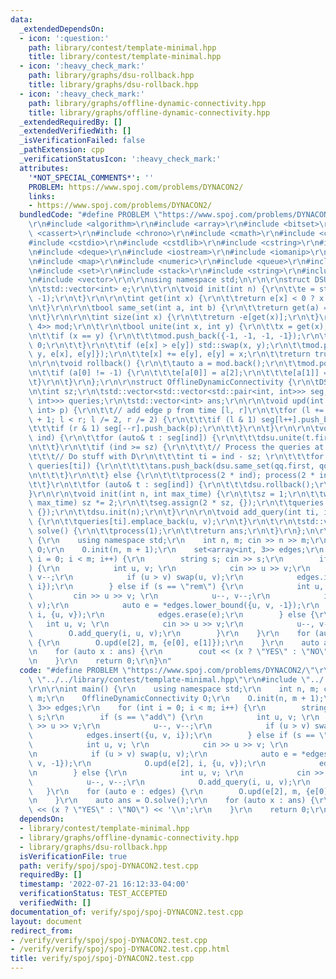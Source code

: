 ```yaml
---
data:
  _extendedDependsOn:
  - icon: ':question:'
    path: library/contest/template-minimal.hpp
    title: library/contest/template-minimal.hpp
  - icon: ':heavy_check_mark:'
    path: library/graphs/dsu-rollback.hpp
    title: library/graphs/dsu-rollback.hpp
  - icon: ':heavy_check_mark:'
    path: library/graphs/offline-dynamic-connectivity.hpp
    title: library/graphs/offline-dynamic-connectivity.hpp
  _extendedRequiredBy: []
  _extendedVerifiedWith: []
  _isVerificationFailed: false
  _pathExtension: cpp
  _verificationStatusIcon: ':heavy_check_mark:'
  attributes:
    '*NOT_SPECIAL_COMMENTS*': ''
    PROBLEM: https://www.spoj.com/problems/DYNACON2/
    links:
    - https://www.spoj.com/problems/DYNACON2/
  bundledCode: "#define PROBLEM \"https://www.spoj.com/problems/DYNACON2/\"\r\n\r\n\
    \r\n#include <algorithm>\r\n#include <array>\r\n#include <bitset>\r\n#include\
    \ <cassert>\r\n#include <chrono>\r\n#include <cmath>\r\n#include <complex>\r\n\
    #include <cstdio>\r\n#include <cstdlib>\r\n#include <cstring>\r\n#include <ctime>\r\
    \n#include <deque>\r\n#include <iostream>\r\n#include <iomanip>\r\n#include <list>\r\
    \n#include <map>\r\n#include <numeric>\r\n#include <queue>\r\n#include <random>\r\
    \n#include <set>\r\n#include <stack>\r\n#include <string>\r\n#include <unordered_map>\r\
    \n#include <vector>\r\n\r\nusing namespace std;\n\r\n\r\nstruct DSURollBack {\r\
    \n\tstd::vector<int> e;\r\n\t\r\n\tvoid init(int n) {\r\n\t\te = std::vector<int>(n,\
    \ -1);\r\n\t}\r\n\r\n\tint get(int x) {\r\n\t\treturn e[x] < 0 ? x : get(e[x]);\r\
    \n\t}\r\n\r\n\tbool same_set(int a, int b) {\r\n\t\treturn get(a) == get(b);\r\
    \n\t}\r\n\r\n\tint size(int x) {\r\n\t\treturn -e[get(x)];\r\n\t}\r\n\r\n\tstd::vector<std::array<int,\
    \ 4>> mod;\r\n\t\r\n\tbool unite(int x, int y) {\r\n\t\tx = get(x), y = get(y);\r\
    \n\t\tif (x == y) {\r\n\t\t\tmod.push_back({-1, -1, -1, -1});\r\n\t\t\treturn\
    \ 0;\r\n\t\t}\r\n\t\tif (e[x] > e[y]) std::swap(x, y);\r\n\t\tmod.push_back({x,\
    \ y, e[x], e[y]});\r\n\t\te[x] += e[y], e[y] = x;\r\n\t\treturn true;\r\n\t}\r\
    \n\r\n\tvoid rollback() {\r\n\t\tauto a = mod.back();\r\n\t\tmod.pop_back();\r\
    \n\t\tif (a[0] != -1) {\r\n\t\t\te[a[0]] = a[2];\r\n\t\t\te[a[1]] = a[3];\r\n\t\
    \t}\r\n\t}\r\n};\r\n\r\nstruct OfflineDynamicConnectivity {\r\n\tDSURollBack dsu;\r\
    \n\tint sz;\r\n\tstd::vector<std::vector<std::pair<int, int>>> seg;\r\n\tstd::vector<std::vector<std::pair<int,\
    \ int>>> queries;\r\n\tstd::vector<int> ans;\r\n\r\n\tvoid upd(int l, int r, std::pair<int,\
    \ int> p) {\r\n\t\t// add edge p from time [l, r]\r\n\t\tfor (l += sz, r += sz\
    \ + 1; l < r; l /= 2, r /= 2) {\r\n\t\t\tif (l & 1) seg[l++].push_back(p);\r\n\
    \t\t\tif (r & 1) seg[--r].push_back(p);\r\n\t\t}\r\n\t}\r\n\r\n\tvoid process(int\
    \ ind) {\r\n\t\tfor (auto& t : seg[ind]) {\r\n\t\t\tdsu.unite(t.first, t.second);\r\
    \n\t\t}\r\n\t\tif (ind >= sz) {\r\n\t\t\t// Process the queries at time ti\r\n\
    \t\t\t// Do stuff with D\r\n\t\t\tint ti = ind - sz; \r\n\t\t\tfor (auto& qq :\
    \ queries[ti]) {\r\n\t\t\t\tans.push_back(dsu.same_set(qq.first, qq.second));\r\
    \n\t\t\t}\r\n\t\t} else {\r\n\t\t\tprocess(2 * ind); process(2 * ind + 1);\r\n\
    \t\t}\r\n\t\tfor (auto& t : seg[ind]) {\r\n\t\t\tdsu.rollback();\r\n\t\t}\r\n\t\
    }\r\n\r\n\tvoid init(int n, int max_time) {\r\n\t\tsz = 1;\r\n\t\twhile (sz <\
    \ max_time) sz *= 2;\r\n\t\tseg.assign(2 * sz, {});\r\n\t\tqueries.assign(sz,\
    \ {});\r\n\t\tdsu.init(n);\r\n\t}\r\n\r\n\tvoid add_query(int ti, int u, int v)\
    \ {\r\n\t\tqueries[ti].emplace_back(u, v);\r\n\t}\r\n\t\r\n\tstd::vector<int>\
    \ solve() {\r\n\t\tprocess(1);\r\n\t\treturn ans;\r\n\t}\r\n};\n\r\nint main()\
    \ {\r\n    using namespace std;\r\n    int n, m; cin >> n >> m;\r\n    OfflineDynamicConnectivity\
    \ O;\r\n    O.init(n, m + 1);\r\n    set<array<int, 3>> edges;\r\n    for (int\
    \ i = 0; i < m; i++) {\r\n        string s; cin >> s;\r\n        if (s == \"add\"\
    ) {\r\n            int u, v; \r\n            cin >> u >> v;\r\n            u--,\
    \ v--;\r\n            if (u > v) swap(u, v);\r\n            edges.insert({u, v,\
    \ i});\r\n        } else if (s == \"rem\") {\r\n            int u, v; \r\n   \
    \         cin >> u >> v; \r\n            u--, v--;\r\n            if (u > v) swap(u,\
    \ v);\r\n            auto e = *edges.lower_bound({u, v, -1});\r\n            O.upd(e[2],\
    \ i, {u, v});\r\n            edges.erase(e);\r\n        } else {\r\n         \
    \   int u, v; \r\n            cin >> u >> v;\r\n            u--, v--;\r\n    \
    \        O.add_query(i, u, v);\r\n        }\r\n    }\r\n    for (auto e : edges)\
    \ {\r\n        O.upd(e[2], m, {e[0], e[1]});\r\n    }\r\n    auto ans = O.solve();\r\
    \n    for (auto x : ans) {\r\n        cout << (x ? \"YES\" : \"NO\") << '\\n';\r\
    \n    }\r\n    return 0;\r\n}\n"
  code: "#define PROBLEM \"https://www.spoj.com/problems/DYNACON2/\"\r\n\r\n#include\
    \ \"../../library/contest/template-minimal.hpp\"\r\n#include \"../../library/graphs/offline-dynamic-connectivity.hpp\"\
    \r\n\r\nint main() {\r\n    using namespace std;\r\n    int n, m; cin >> n >>\
    \ m;\r\n    OfflineDynamicConnectivity O;\r\n    O.init(n, m + 1);\r\n    set<array<int,\
    \ 3>> edges;\r\n    for (int i = 0; i < m; i++) {\r\n        string s; cin >>\
    \ s;\r\n        if (s == \"add\") {\r\n            int u, v; \r\n            cin\
    \ >> u >> v;\r\n            u--, v--;\r\n            if (u > v) swap(u, v);\r\n\
    \            edges.insert({u, v, i});\r\n        } else if (s == \"rem\") {\r\n\
    \            int u, v; \r\n            cin >> u >> v; \r\n            u--, v--;\r\
    \n            if (u > v) swap(u, v);\r\n            auto e = *edges.lower_bound({u,\
    \ v, -1});\r\n            O.upd(e[2], i, {u, v});\r\n            edges.erase(e);\r\
    \n        } else {\r\n            int u, v; \r\n            cin >> u >> v;\r\n\
    \            u--, v--;\r\n            O.add_query(i, u, v);\r\n        }\r\n \
    \   }\r\n    for (auto e : edges) {\r\n        O.upd(e[2], m, {e[0], e[1]});\r\
    \n    }\r\n    auto ans = O.solve();\r\n    for (auto x : ans) {\r\n        cout\
    \ << (x ? \"YES\" : \"NO\") << '\\n';\r\n    }\r\n    return 0;\r\n}"
  dependsOn:
  - library/contest/template-minimal.hpp
  - library/graphs/offline-dynamic-connectivity.hpp
  - library/graphs/dsu-rollback.hpp
  isVerificationFile: true
  path: verify/spoj/spoj-DYNACON2.test.cpp
  requiredBy: []
  timestamp: '2022-07-21 16:12:33-04:00'
  verificationStatus: TEST_ACCEPTED
  verifiedWith: []
documentation_of: verify/spoj/spoj-DYNACON2.test.cpp
layout: document
redirect_from:
- /verify/verify/spoj/spoj-DYNACON2.test.cpp
- /verify/verify/spoj/spoj-DYNACON2.test.cpp.html
title: verify/spoj/spoj-DYNACON2.test.cpp
---
```

